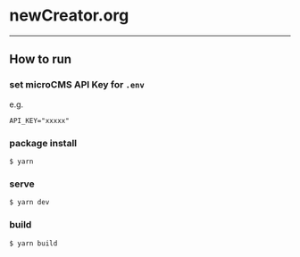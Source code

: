 # newCreator.org

---

## How to run

### set microCMS API Key for `.env`

e.g. 
```
API_KEY="xxxxx"
```

### package install

```
$ yarn
```

### serve

```
$ yarn dev
```

### build

```
$ yarn build
```
